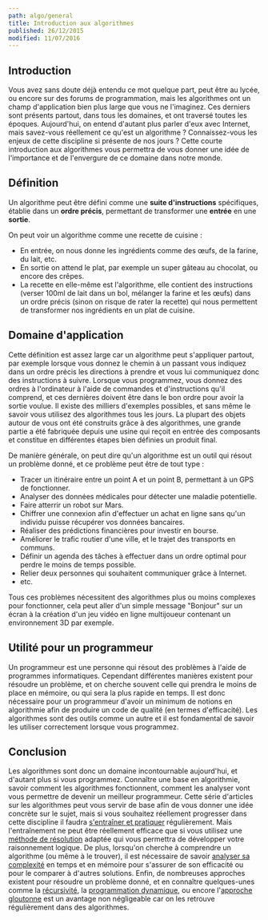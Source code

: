 ```yaml
---
path: algo/general
title: Introduction aux algorithmes
published: 26/12/2015
modified: 11/07/2016
---
```


## Introduction

Vous avez sans doute déjà entendu ce mot quelque part, peut être au lycée, ou encore sur des forums de programmation, mais les algorithmes ont un champ d'application bien plus large que vous ne l'imaginez. Ces derniers sont présents partout, dans tous les domaines, et ont traversé toutes les époques. Aujourd'hui, on entend d'autant plus parler d'eux avec Internet, mais savez-vous réellement ce qu'est un algorithme ? Connaissez-vous les enjeux de cette discipline si présente de nos jours ? Cette courte introduction aux algorithmes vous permettra de vous donner une idée de l'importance et de l'envergure de ce domaine dans notre monde.

## Définition

Un algorithme peut être défini comme une **suite d'instructions** spécifiques, établie dans un **ordre précis**, permettant de transformer une **entrée** en une **sortie**.

On peut voir un algorithme comme une recette de cuisine :

- En entrée, on nous donne les ingrédients comme des œufs, de la farine, du lait, etc.
- En sortie on attend le plat, par exemple un super gâteau au chocolat, ou encore des crêpes.
- La recette en elle-même est l'algorithme, elle contient des instructions (verser 100ml de lait dans un bol, mélanger la farine et les œufs) dans un ordre précis (sinon on risque de rater la recette) qui nous permettent de transformer nos ingrédients en un plat de cuisine.

## Domaine d'application

Cette définition est assez large car un algorithme peut s'appliquer partout, par exemple lorsque vous donnez le chemin à un passant vous indiquez dans un ordre précis les directions à prendre et vous lui communiquez donc des instructions à suivre. Lorsque vous programmez, vous donnez des ordres à l'ordinateur à l'aide de commandes et d'instructions qu'il comprend, et ces dernières doivent être dans le bon ordre pour avoir la sortie voulue. Il existe des milliers d'exemples possibles, et sans même le savoir vous utilisez des algorithmes tous les jours. La plupart des objets autour de vous ont été construits grâce à des algorithmes, une grande partie a été fabriquée depuis une usine qui reçoit en entrée des composants et constitue en différentes étapes bien définies un produit final.

De manière générale, on peut dire qu'un algorithme est un outil qui résout un problème donné, et ce problème peut être de tout type :

- Tracer un itinéraire entre un point A et un point B, permettant à un GPS de fonctionner.
- Analyser des données médicales pour détecter une maladie potentielle.
- Faire atterrir un robot sur Mars.
- Chiffrer une connexion afin d'effectuer un achat en ligne sans qu'un individu puisse récupérer vos données bancaires.
- Réaliser des prédictions financières pour investir en bourse.
- Améliorer le trafic routier d'une ville, et le trajet des transports en communs.
- Définir un agenda des tâches à effectuer dans un ordre optimal pour perdre le moins de temps possible.
- Relier deux personnes qui souhaitent communiquer grâce à Internet.
- etc.

Tous ces problèmes nécessitent des algorithmes plus ou moins complexes pour fonctionner, cela peut aller d'un simple message "Bonjour" sur un écran à la création d'un jeu vidéo en ligne multijoueur contenant un environnement 3D par exemple.

## Utilité pour un programmeur

Un programmeur est une personne qui résout des problèmes à l'aide de programmes informatiques. Cependant différentes manières existent pour résoudre un problème, et on cherche souvent celle qui prendra le moins de place en mémoire, ou qui sera la plus rapide en temps. Il est donc nécessaire pour un programmeur d'avoir un minimum de notions en algorithmie afin de produire un code de qualité (en termes d'efficacité). Les algorithmes sont des outils comme un autre et il est fondamental de savoir les utiliser correctement lorsque vous programmez.

## Conclusion

Les algorithmes sont donc un domaine incontournable aujourd'hui, et d'autant plus si vous programmez. Connaître une base en algorithmie, savoir comment les algorithmes fonctionnent, comment les analyser vont vous permettre de devenir un meilleur programmeur. Cette série d'articles sur les algorithmes peut vous servir de base afin de vous donner une idée concrète sur le sujet, mais si vous souhaitez réellement progresser dans cette discipline il faudra [s'entraîner et pratiquer](/algo/general/entrainement.html) régulièrement. Mais l'entraînement ne peut être réellement efficace que si vous utilisez une [méthode de résolution](/algo/general/methode.html) adaptée qui vous permettra de développer votre raisonnement logique. De plus, lorsqu'on cherche à comprendre un algorithme (ou même à le trouver), il est nécessaire de savoir [analyser sa complexité](/algo/general/complexite.html) en temps et en mémoire pour s'assurer de son efficacité ou pour le comparer à d'autres solutions. Enfin, de nombreuses approches existent pour résoudre un problème donné, et en connaître quelques-unes comme la [récursivité](/algo/general/approche/recursivite.html), la [programmation dynamique](/algo/general/approche/dynamique.html), ou encore l'[approche gloutonne](/algo/general/approche/glouton.html) est un avantage non négligeable car on les retrouve régulièrement dans des algorithmes.
